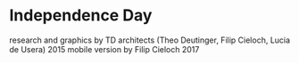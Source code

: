 # Independence Day
research and graphics by TD architects (Theo Deutinger, Filip Cieloch, Lucia de Usera) 2015
mobile version by Filip Cieloch 2017 
